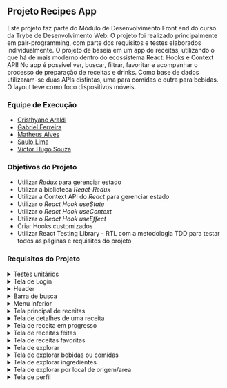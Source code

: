 ## Projeto Recipes App
  Este projeto faz parte do Módulo de Desenvolvimento Front end do curso da Trybe de Desenvolvimento Web. O projeto foi realizado principalmente em pair-programming, com parte dos requisitos e testes elaborados individualmente.
  O projeto de baseia em um app de receitas, utilizando o que há de mais moderno dentro do ecossistema React: Hooks e Context API! No app é possível ver, buscar, filtrar, favoritar e acompanhar o processo de preparação de receitas e drinks. Como base de dados utilizaram-se duas APIs distintas, uma para comidas e outra para bebidas. O layout teve como foco dispositivos móveis.

### Equipe de Execução
- [Cristhyane Araldi](https://github.com/CristhyaneAraldi)
- [Gabriel Ferreira](https://github.com/Gabrielferreirasl)
- [Matheus Alves](https://github.com/malves224)
- [Saulo Lima](https://github.com/saulolima-c)
- [Victor Hugo Souza](https://github.com/victoraster2010)

### Objetivos do Projeto

  - Utilizar _Redux_ para gerenciar estado
  - Utilizar a biblioteca _React-Redux_
  - Utilizar a Context API do _React_ para gerenciar estado
  - Utilizar o _React Hook useState_
  - Utilizar o _React Hook useContext_
  - Utilizar o _React Hook useEffect_
  - Criar Hooks customizados
  - Utilizar React Testing Library - RTL com a metodologia TDD para testar todos as páginas e requisitos do projeto   

### Requisitos do Projeto
  
   <details>
     <summary>Testes unitários</summary>

- [x] 1 - Desenvolva os testes unitários de maneira que a seja de, no mínimo, 90%
   </details>
    <details>
    <summary>Tela de Login</summary>
    
  - [x] 2 - Crie todos os elementos que devem respeitar os atributos descritos no protótipo para a tela de login
  - [x] 3 - Desenvolva a tela de maneira que a pessoa deve conseguir escrever seu email no input de email
  - [x] 4 - Desenvolva a tela de maneira que a pessoa deve conseguir escrever sua senha no input de senha
  - [x] 5 - Desenvolva a tela de maneira que o formulário só seja válido após um email válido e uma senha de mais de 6 caracteres serem preenchidos
  - [x] 6 - Salve 2 tokens no localStorage após a submissão, identificados pelas chaves mealsToken e cocktailsToken
  - [x] 7 - Salve o e-mail da pessoa usuária no localStorage na chave user após a submissão
  - [x] 8 - Redirecione a pessoa usuária para a tela principal de receitas de comidas após a submissão e validação com sucesso do login
  </details>
  <details>
    <summary>Header</summary>

  - [x] 9 - Implemente os elementos do header na tela principal de receitas, respeitando os atributos descritos no protótipo
  - [x] 10 - Implemente um ícone para a tela de perfil, um título e um ícone para a busca, caso exista no protótipo
  - [x] 11 - Redirecione a pessoa usuária para a tela de perfil ao clicar no botão de perfil
  - [x] 12 - Desenvolva o botão de busca que, ao ser clicado, a barra de busca deve aparecer. O mesmo serve para escondê-la
  </details>
  <details>
    <summary>Barra de busca</summary>

- [x] 13 - Implemente os elementos da barra de busca respeitando os atributos descritos no protótipo
- [x] 14 - Posicione a barra logo abaixo do header e implemente 3 radio buttons: Ingrediente, Nome e Primeira letra
- [x] 15 - Busque na API de comidas caso a pessoa esteja na página de comidas e na de bebidas caso esteja na de bebidas
- [x] 16 - Redirecione para a tela de detalhes da receita caso apenas uma receita seja encontrada, com o ID da mesma na URL
- [x] 17 - Mostre as receitas em cards caso mais de uma receita seja encontrada
- [x] 18 - Exiba um `alert` caso nenhuma receita seja encontrada
  </details>
  <details>
    <summary>Menu inferior</summary>
- [x] 19 - Implemente os elementos do menu inferior respeitando os atributos descritos no protótipo
- [x] 20 - Posicione o menu inferior de forma fixa e apresente 3 ícones: um para comidas, um para bebidas e outro para exploração
- [x] 21 - Exiba o menu inferior apenas nas telas indicadas pelo protótipo
- [x] 22 - Redirecione a pessoa usuária para uma lista de cocktails ao clicar no ícone de bebidas
- [x] 23 - Redirecione a pessoa usuária para a tela de explorar ao clicar no ícone de exploração
- [x] 24 - Redirecione a pessoa usuária para uma lista de comidas ao clicar no ícone de comidas
  </details>
  <details>
    <summary>Tela principal de receitas</summary>

 - [x] 25 - Implemente os elementos da tela principal de receitas respeitando os atributos descritos no protótipo
 - [x] 26 - Carregue as 12 primeiras receitas de comidas ou bebidas, uma em cada card
 - [x] 27 - Implemente os botões de categoria para serem utilizados como filtro
 - [x] 28 - Implemente o filtro das receitas através da API ao clicar no filtro de categoria
 - [x] 29 - Implemente o filtro como um toggle, que se for selecionado de novo, o app deve retornar as receitas sem nenhum filtro
- [x] 30 - Implemente o filtro de categoria para que apenas um seja selecionado por vez
- [x] 31 - Desenvolva o filtro de categorias com a opção de filtrar por todas as categorias
- [x] 32 - Redirecione a pessoa usuária, ao clicar no card, para a tela de detalhes, que deve mudar a rota e conter o id da receita na URL
  </details>
  <details>
    <summary>Tela de detalhes de uma receita</summary>

 - [x] 33 - Implemente os elementos da tela de detalhes de uma receita respeitando os atributos descritos no protótipo
 - [x] 34 - Realize uma request para a API passando o `id` da receita que deve estar disponível nos parâmetros da URL
 - [x] 35 - Desenvolva a tela de forma que contenha uma imagem da receita, o título, a categoria (ou se é ou não alcoólico), uma lista de ingredientes seguidos pelas quantidades, instruções, um vídeo do youtube "embedado" e recomendações
- [x] 36 - Implemente as recomendações, para receitas de comida, a recomendação deverá ser bebida e vice-versa
- [x] 37 - Implemente os cards de recomendação, onde serão 6 cards, mas mostrando apenas 2 e o scroll é horizontal, similar a um `carousel`
- [x] 38 - Desenvolva um botão de nome "Iniciar Receita" que deve ficar fixo na parte de baixo da tela o tempo todo
- [x] 39 - Implemente a solução de forma que caso a receita já tenha sido feita, o botão "Iniciar Receita" deve sumir
- [x] 40 - Implemente a solução de modo que caso a receita tenha sido iniciada mas não finalizada, o texto do botão deve ser "Continuar Receita"
- [x] 41 - Redirecione a pessoa usuário caso o botão "Iniciar Receita" seja clicado, a rota deve mudar para a tela de receita em processo
- [x] 42 - Implemente um botão de compartilhar e um de favoritar a receita
- [x] 43 - Implemente a solução de forma que, ao clicar no botão de compartilhar, o link da receita dentro do app deve ser copiado para o clipboard e uma mensagem avisando que o link foi copiado deve aparecer
- [x] 44 - Implemente o ícone do coração (favorito) de maneira que, deve vir preenchido caso a receita esteja favoritada e "despreenchido" caso contrário
- [x] 45 - Implemente a lógica no botão de favoritar, caso seja clicado, o ícone do coração deve mudar seu estado atual, caso esteja preenchido deve mudar para "despreenchido" e vice-versa
 - [x] 46 - Salve as receitas favoritas no `localStorage` na chave `favoriteRecipes`
  </details>
  <details>
    <summary>Tela de receita em progresso</summary>

  - [x] 47 - Desenvolva a tela de maneira que contenha uma imagem da receita, seu titulo, sua categoria (ou se a bebida é alcoólica ou não) uma lista de ingredientes com suas respectivas quantidade e suas instruções
  - [x] 48 - Desenvolva um checkbox para cada item da lista de ingredientes
  - [x] 49 - Implemente uma lógica que, ao clicar no checkbox de um ingrediente, o nome dele deve ser "riscado" da lista
 - [x] 50 - Salve o estado do progresso, que deve ser mantido caso a pessoa atualize a página ou volte para a mesma receita
 - [x] 51 - Desenvolva a lógica de favoritar e compartilhar, a lógica da tela de detalhes de uma receita se aplica aqui
 - [x] 52 - Implemente a solução de maneira que o botão de finalizar receita só pode estar habilitado quando todos os ingredientes estiverem _"checkados"_ (marcados)
 - [x] 53 - Redirecione a pessoa usuária após clicar no botão "Finalizar receita", para a página de receitas feitas, cuja rota deve ser `/receitas-feitas`
  </details>
  <details>
    <summary>Tela de receitas feitas</summary>

- [x] 54 - Implemente os elementos da tela de receitas feitas respeitando os atributos descritos no protótipo
 - [x] 55 - Desenvolva a tela de maneira que, caso a receita do card seja uma comida, ela deve possuir: a foto da receita, o nome, a categoria, a area, a data em que a pessoa fez a receita, as 2 primeiras tags retornadas pela API e um botão de compartilhar
- [x] 56 - Desenvolva a tela de maneira que, caso a receita do card seja uma bebida, ela deve possuir: a foto da receita, o nome, se é alcoólica, a data em que a pessoa fez a receita e um botão de compartilhar
- [x] 57 - Desenvolva a solução de maneira que o botão de compartilhar deve copiar a URL da tela de detalhes da receita para o clipboard
- [x] 58 - Implemente 2 botões que filtram as receitas por comida ou bebida e um terceiro que remove todos os filtros
- [x] 59 - Redirecione para a tela de detalhes da receita caso seja clicado na foto ou no nome da receita
  </details>
  <details>
    <summary>Tela de receitas favoritas</summary>

 - [x] 60 - Implemente os elementos da tela de receitas favoritas (cumulativo com os atributos em comum com a tela de receitas feitas) respeitando os atributos descritos no protótipo
- [x] 61 - Desenvolva a tela de maneira que, caso a receita do card seja uma comida, ela deve possuir: a foto da receita, o nome, a categoria, a area, um botão de compartilhar e um de "desfavoritar"
- [x] 62 - Desenvolva a tela de maneira que, caso a receita do card seja uma bebida, ela deve possuir: a foto da receita, o nome, se é alcoólica ou não, um botão de compartilhar e um de "desfavoritar"
 - [x] 63 - Desenvolva a solução de maneira que o botão de compartilhar deve copiar a URL da tela de detalhes da receita para o clipboard
 - [x] 64 - Desenvolva a solução de maneira que o botão de "desfavoritar" deve remover a receita da lista de receitas favoritas do `localStorage` e da tela
- [x] 65 - Implemente 2 botões que filtram as receitas por comida ou bebida e um terceiro que remove todos os filtros
- [x] 66 - Redirecione a pessoa usuária ao clicar na foto ou no nome da receita, a rota deve mudar para a tela de detalhes daquela receita
  </details>
  <details>
    <summary>Tela de explorar</summary>

- [x] 67 - Implemente os elementos da tela de explorar respeitando os atributos descritos no protótipo
- [x] 68 - Desenvolva a tela de maneira que tenha 2 botões: um para explorar comidas e o outro para explorar bebidas
- [x] 69 - Redirecione a pessoa usuária ao clicar em um dos botões, a rota deve mudar para a página de explorar comidas ou de explorar bebidas
  </details>
  <details>
    <summary>Tela de explorar bebidas ou comidas</summary>

 - [x] 70 - Implemente os elementos da tela de explorar bebidas ou comidas respeitando os atributos descritos no protótipo
  - [x] 71 - Desenvolva 3 botões: um para explorar por ingrediente, um para explorar por local de origem e um para pegar uma receita aleatória
 - [x] 72 - Redirecione a pessoa usuária ao clicar em "Por Ingredientes", a rota deve mudar para a tela de explorar por ingredientes
- [x] 73 - Redirecione a pessoa usuária ao clicar em "Por Local de Origem", a rota deve mudar para tela de explorar por local de origem
- [x] 74 - Redirecione a pessoa usuária ao clicar em "Me Surpreenda!", a rota deve mudar para a tela de detalhes de uma receita, que deve ser escolhida de forma aleatória através da API
  </details>
  <details>
    <summary>Tela de explorar ingredientes</summary>

- [x] 75 - Implemente os elementos da tela de explorar ingredientes respeitando os atributos descritos no protótipo
- [x] 76 - Desenvolva cards para os 12 primeiros ingredientes, de forma que cada card contenha o nome do ingrediente e uma foto
- [x] 77 -  Redireciona a pessoa usuária ao clicar no card do ingrediente, a rota deve mudar para tela principal de receitas mas mostrando apenas as receitas que contém o ingrediente escolhido
  </details>
  <details>
    <summary>Tela de explorar por local de origem/area</summary>

- [x] 78 - Implemente os elementos da tela de explorar por local de origem respeitando os atributos descritos no protótipo
- [x] 79 - Desenvolva as mesmas especificações da tela de receitas principal, com a diferença de que os filtros de categoria são substituídos por um dropdown
- [x] 80 - Implemente o dropdown de maneira que devem estar disponíveis todas as áreas retornadas da API, incluindo a opção "All", que retorna as receitas sem nenhum filtro
- [x] 81 - Implemente a rota que deve ser apenas `/explorar/comidas/area`
  </details>
  <details>
    <summary>Tela de perfil</summary>

- [x] 82 - Implemente os elementos da a tela de perfil respeitando os atributos descritos no protótipo
- [x] 83 - Implemente a solução de maneira que o e-mail da pessoa usuária deve estar visível
- [x] 84 - Implemente 3 botões: um de nome "Receitas Feitas", um de nome "Receitas Favoritas" e um de nome "Sair"
- [x] 85 - Redirecione a pessoa usuária que, ao clicar no botão de "Receitas Favoritas", a rota deve mudar para a tela de receitas favoritas
- [x] 86 - Redirecione a pessoa usuária que, ao clicar no botão de "Receitas Feitas", a rota deve mudar para a tela de receitas feitas
- [x] 87 - Redirecione a pessoa usuária que, ao clicar no botão de "Sair", o `localStorage` deve ser limpo e a rota deve mudar para a tela de login
  </details>


